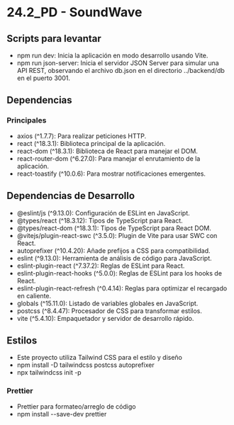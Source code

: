 # 24.2_PD - SoundWave
## Scripts para levantar
- npm run dev: Inicia la aplicación en modo desarrollo usando Vite.
- npm run json-server: Inicia el servidor JSON Server para simular una API REST, observando el archivo db.json en el directorio ../backend/db en el puerto 3001.

## Dependencias 
### Principales
- axios (^1.7.7): Para realizar peticiones HTTP.
- react (^18.3.1): Biblioteca principal de la aplicación.
- react-dom (^18.3.1): Biblioteca de React para manejar el DOM.
- react-router-dom (^6.27.0): Para manejar el enrutamiento de la aplicación.
- react-toastify (^10.0.6): Para mostrar notificaciones emergentes.

## Dependencias de Desarrollo
- @eslint/js (^9.13.0): Configuración de ESLint en JavaScript.
- @types/react (^18.3.12): Tipos de TypeScript para React.
- @types/react-dom (^18.3.1): Tipos de TypeScript para React DOM.
- @vitejs/plugin-react-swc (^3.5.0): Plugin de Vite para usar SWC con React.
- autoprefixer (^10.4.20): Añade prefijos a CSS para compatibilidad.
- eslint (^9.13.0): Herramienta de análisis de código para JavaScript.
- eslint-plugin-react (^7.37.2): Reglas de ESLint para React.
- eslint-plugin-react-hooks (^5.0.0): Reglas de ESLint para los hooks de React.
- eslint-plugin-react-refresh (^0.4.14): Reglas para optimizar el recargado en caliente.
- globals (^15.11.0): Listado de variables globales en JavaScript.
- postcss (^8.4.47): Procesador de CSS para transformar estilos.
- vite (^5.4.10): Empaquetador y servidor de desarrollo rápido.

## Estilos
- Este proyecto utiliza Tailwind CSS para el estilo y diseño
- npm install -D tailwindcss postcss autoprefixer
- npx tailwindcss init -p

### Prettier
- Prettier para formateo/arreglo de código
- npm install --save-dev prettier
 

